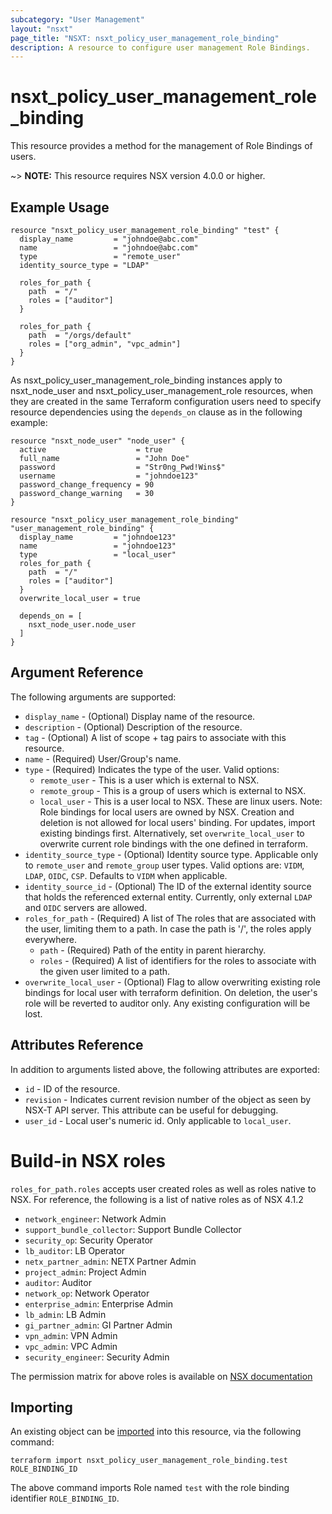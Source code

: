 ```yaml
---
subcategory: "User Management"
layout: "nsxt"
page_title: "NSXT: nsxt_policy_user_management_role_binding"
description: A resource to configure user management Role Bindings.
---
```


# nsxt_policy_user_management_role_binding

This resource provides a method for the management of Role Bindings of users.

~> **NOTE:** This resource requires NSX version 4.0.0 or higher.

## Example Usage

```hcl
resource "nsxt_policy_user_management_role_binding" "test" {
  display_name         = "johndoe@abc.com"
  name                 = "johndoe@abc.com"
  type                 = "remote_user"
  identity_source_type = "LDAP"

  roles_for_path {
    path  = "/"
    roles = ["auditor"]
  }

  roles_for_path {
    path  = "/orgs/default"
    roles = ["org_admin", "vpc_admin"]
  }
}
```
As nsxt_policy_user_management_role_binding instances apply to nsxt_node_user and nsxt_policy_user_management_role resources, when they are created in the same Terraform configuration
users need to specify resource dependencies using the `depends_on` clause as in the following example:

```
resource "nsxt_node_user" "node_user" {
  active                    = true
  full_name                 = "John Doe"
  password                  = "Str0ng_Pwd!Wins$"
  username                  = "johndoe123"
  password_change_frequency = 90
  password_change_warning   = 30
}

resource "nsxt_policy_user_management_role_binding" "user_management_role_binding" {
  display_name         = "johndoe123"
  name                 = "johndoe123"
  type                 = "local_user"
  roles_for_path {
    path  = "/"
    roles = ["auditor"]
  }
  overwrite_local_user = true

  depends_on = [
    nsxt_node_user.node_user
  ]
}
```
## Argument Reference

The following arguments are supported:

* `display_name` - (Optional) Display name of the resource.
* `description` - (Optional) Description of the resource.
* `tag` - (Optional) A list of scope + tag pairs to associate with this resource.
* `name` - (Required) User/Group's name.
* `type` - (Required) Indicates the type of the user. Valid options:
    * `remote_user` - This is a user which is external to NSX. 
    * `remote_group` - This is a group of users which is external to NSX.
    * `local_user` - This is a user local to NSX. These are linux users. Note: Role bindings for local users are owned by NSX. Creation and deletion is not allowed for local users' binding. For updates, import existing bindings first. Alternatively, set `overwrite_local_user` to overwrite current role bindings with the one defined in terraform.
* `identity_source_type` - (Optional) Identity source type. Applicable only to `remote_user` and `remote_group` user types. Valid options are: `VIDM`, `LDAP`, `OIDC`, `CSP`. Defaults to `VIDM` when applicable.
* `identity_source_id` - (Optional) The ID of the external identity source that holds the referenced external entity. Currently, only external `LDAP` and `OIDC` servers are allowed.
* `roles_for_path` - (Required) A list of The roles that are associated with the user, limiting them to a path. In case the path is '/', the roles apply everywhere.
    * `path` - (Required) Path of the entity in parent hierarchy.
    * `roles` - (Required) A list of identifiers for the roles to associate with the given user limited to a path.
* `overwrite_local_user` - (Optional) Flag to allow overwriting existing role bindings for local user with terraform definition. On deletion, the user's role will be reverted to auditor only. Any existing configuration will be lost.

## Attributes Reference

In addition to arguments listed above, the following attributes are exported:

* `id` - ID of the resource.
* `revision` - Indicates current revision number of the object as seen by NSX-T API server. This attribute can be useful for debugging.
* `user_id` - Local user's numeric id. Only applicable to `local_user`.

# Build-in NSX roles

`roles_for_path.roles` accepts user created roles as well as roles native to NSX. For reference, the following is a list of native roles as of NSX 4.1.2
- `network_engineer`: Network Admin
- `support_bundle_collector`: Support Bundle Collector
- `security_op`: Security Operator
- `lb_auditor`: LB Operator
- `netx_partner_admin`: NETX Partner Admin
- `project_admin`: Project Admin
- `auditor`: Auditor
- `network_op`: Network Operator
- `enterprise_admin`: Enterprise Admin
- `lb_admin`: LB Admin
- `gi_partner_admin`: GI Partner Admin
- `vpn_admin`: VPN Admin
- `vpc_admin`: VPC Admin
- `security_engineer`: Security Admin

The permission matrix for above roles is available on [NSX documentation](https://docs.vmware.com/en/VMware-NSX/4.1/administration/GUID-26C44DE8-1854-4B06-B6DA-A2FD426CDF44.html)

## Importing

An existing object can be [imported][docs-import] into this resource, via the following command:

[docs-import]: https://www.terraform.io/cli/import

```
terraform import nsxt_policy_user_management_role_binding.test ROLE_BINDING_ID
```
The above command imports Role named `test` with the role binding identifier `ROLE_BINDING_ID`.
